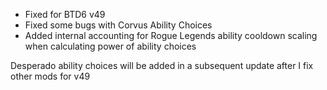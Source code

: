 - Fixed for BTD6 v49
- Fixed some bugs with Corvus Ability Choices
- Added internal accounting for Rogue Legends ability cooldown scaling when calculating power of ability choices

Desperado ability choices will be added in a subsequent update after I fix other mods for v49